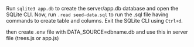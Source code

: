 Run `sqlite3 app.db` to create the server/app.db database and open the SQLite CLI.
Now, run `.read seed-data.sql` to run the .sql file having commands to create table and columns.
Exit the SQLite CLI using `Ctrl+d`.

then create .env file with DATA_SOURCE=dbname.db
and use this in server file (trees.js or app.js)
